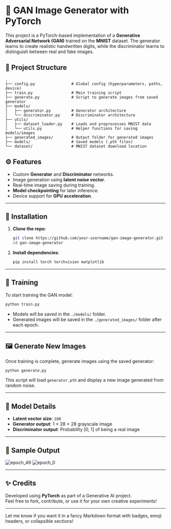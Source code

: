 # 🧠 GAN Image Generator with PyTorch

This project is a PyTorch-based implementation of a **Generative Adversarial Network (GAN)** trained on the **MNIST** dataset. The generator learns to create realistic handwritten digits, while the discriminator learns to distinguish between real and fake images.

## 📁 Project Structure

```
.
├── config.py                # Global config (hyperparameters, paths, device)
├── train.py                 # Main training script
├── generate.py              # Script to generate images from saved generator
├── models/
│   ├── generator.py         # Generator architecture
│   └── discriminator.py     # Discriminator architecture
├── utils/
│   ├── dataset_loader.py    # Loads and preprocesses MNIST data
│   └── utils.py             # Helper functions for saving models/images
├── generated_images/        # Output folder for generated images
├── models/                  # Saved models (.pth files)
└── dataset/                 # MNIST dataset download location
```


## ⚙️ Features

- Custom **Generator** and **Discriminator** networks.
- Image generation using **latent noise vector**.
- Real-time image saving during training.
- **Model checkpointing** for later inference.
- Device support for **GPU acceleration**.

---

## 🧪 Installation

1. **Clone the repo**:
   ```bash
   git clone https://github.com/your-username/gan-image-generator.git
   cd gan-image-generator
   ```

2. **Install dependencies**:
   ```bash
   pip install torch torchvision matplotlib
   ```

---

## 🚀 Training

To start training the GAN model:
```bash
python train.py
```

- Models will be saved in the `./models/` folder.
- Generated images will be saved in the `./generated_images/` folder after each epoch.

---

## 🖼️ Generate New Images

Once training is complete, generate images using the saved generator:

```bash
python generate.py
```

This script will load `generator.pth` and display a new image generated from random noise.

---

## 🧠 Model Details

- **Latent vector size**: `100`
- **Generator output**: 1 × 28 × 28 grayscale image
- **Discriminator output**: Probability [0, 1] of being a real image

---

## 📸 Sample Output
![epoch_49](https://github.com/user-attachments/assets/eee94c59-f74a-4205-95bc-71035965385c)
![epoch_0](https://github.com/user-attachments/assets/d5c26209-1c7f-40e3-903a-5dc23f4faf9f)

---

## ✨ Credits

Developed using **PyTorch** as part of a Generative AI project.  
Feel free to fork, contribute, or use it for your own creative experiments!

---

Let me know if you want it in a fancy Markdown format with badges, emoji headers, or collapsible sections!
